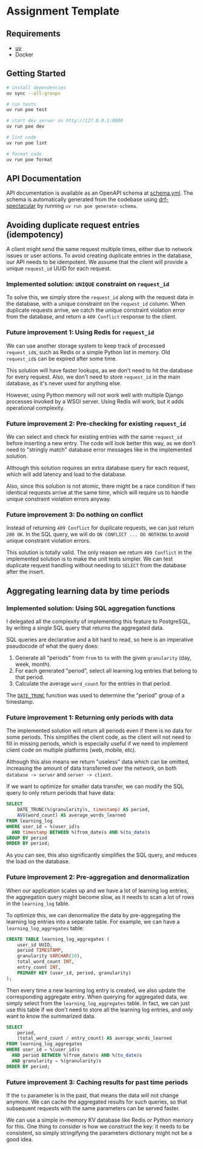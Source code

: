 # Assignment Template

## Requirements
- [uv](https://github.com/astral-sh/uv)
- Docker

## Getting Started

```sh
# install dependencies
uv sync --all-groups

# run tests
uv run poe test

# start dev server on http://127.0.0.1:8000
uv run poe dev

# lint code
uv run poe lint

# format code
uv run poe format
```

## API Documentation

API documentation is available as an OpenAPI schema at [schema.yml](./schema.yml).
The schema is automatically generated from the codebase using [drf-spectacular](https://github.com/tfranzel/drf-spectacular)
by running `uv run poe generate-schema`.

## Avoiding duplicate request entries (idempotency)

A client might send the same request multiple times, either due to network issues or user actions.
To avoid creating duplicate entries in the database, our API needs to be idempotent.
We assume that the client will provide a unique `request_id` UUID for each request.

### Implemented solution: `UNIQUE` constraint on `request_id`

To solve this, we simply store the `request_id` along with the request data in the database,
with a unique constraint on the `request_id` column. When duplicate requests arrive, 
we catch the unique constraint violation error from the database,
and return a `409 Conflict` response to the client.

### Future improvement 1: Using Redis for `request_id`

We can use another storage system to keep track of processed `request_id`s, such as Redis or a simple Python 
list in memory. Old `request_id`s can be expired after some time.

This solution will have faster lookups, as we don't need to hit the database for every request.
Also, we don't need to store `request_id` in the main database, as it's never used for anything else.

However, using Python memory will not work well with multiple Django processes invoked by a WSGI server.
Using Redis will work, but it adds operational complexity.

### Future improvement 2: Pre-checking for existing `request_id`

We can select and check for existing entries with the same `request_id` before inserting a new entry.
The code will look better this way, as we don't need to "stringly match" database error messages like in the implemented solution.

Although this solution requires an extra database query for each request,
which will add latency and load to the database.

Also, since this solution is not atomic,
there might be a race condition if two identical requests arrive at the same time,
which will require us to handle unique constraint violation errors anyway.

### Future improvement 3: Do nothing on conflict

Instead of returning `409 Conflict` for duplicate requests, we can just return `200 OK`.
In the SQL query, we will do `ON CONFLICT ... DO NOTHING` to avoid unique constraint violation errors.

This solution is totally valid. 
The only reason we return `409 Conflict` in the implemented solution is to make the unit tests simpler. 
We can test duplicate request handling without needing to `SELECT` from the database after the insert.

## Aggregating learning data by time periods

### Implemented solution: Using SQL aggregation functions

I delegated all the complexity of implementing this feature to PostgreSQL,
by writing a single SQL query that returns the aggregated data.

SQL queries are declarative and a bit hard to read, so here is an imperative pseudocode of what the query does:
1. Generate all "periods" from `from` to `to` with the given `granularity` (day, week, month).
2. For each generated "period", select all learning log entries that belong to that period.
3. Calculate the average `word_count` for the entries in that period.

The [`DATE_TRUNC`](https://www.postgresql.org/docs/current/functions-srf.html#FUNCTIONS-SRF)
function was used to determine the "period" group of a timestamp.

### Future improvement 1: Returning only periods with data

The implemented solution will return all periods even if there is no data for some periods.
This simplifies the client code, as the client will not need to fill in missing periods,
which is especially useful if we need to implement client code on multiple platforms (web, mobile, etc).

Although this also means we return "useless" data which can be omitted, 
increasing the amount of data transferred over the network, on both `database -> server` and `server -> client`.

If we want to optimize for smaller data transfer, we can modify the SQL query to only return periods that have data:

```sql
SELECT
    DATE_TRUNC(%(granularity)s, timestamp) AS period,
    AVG(word_count) AS average_words_learned
FROM learning_log
WHERE user_id = %(user_id)s 
  AND timestamp BETWEEN %(from_date)s AND %(to_date)s
GROUP BY period
ORDER BY period;
```

As you can see, this also significantly simplifies the SQL query, and reduces the load on the database.

### Future improvement 2: Pre-aggregation and denormalization

When our application scales up and we have a lot of learning log entries,
the aggregation query might become slow, as it needs to scan a lot of rows in the `learning_log` table.

To optimize this, we can denormalize the data by pre-aggregating the learning log entries into a separate table.
For example, we can have a `learning_log_aggregates` table:

```sql
CREATE TABLE learning_log_aggregates (
    user_id UUID,
    period TIMESTAMP,
    granularity VARCHAR(10),
    total_word_count INT,
    entry_count INT,
    PRIMARY KEY (user_id, period, granularity)
);
```

Then every time a new learning log entry is created, we also update the corresponding aggregate entry.
When querying for aggregated data, we simply select from the `learning_log_aggregates` table.
In fact, we can just use this table if we don't need to store all the learning log entries,
and only want to know the summarized data.

```sql
SELECT
    period,
    (total_word_count / entry_count) AS average_words_learned
FROM learning_log_aggregates
WHERE user_id = %(user_id)s 
  AND period BETWEEN %(from_date)s AND %(to_date)s
  AND granularity = %(granularity)s
ORDER BY period;
```

### Future improvement 3: Caching results for past time periods

If the `to` parameter is in the past, that means the data will not change anymore.
We can cache the aggregated results for such queries, so that subsequent requests with the same parameters can be served faster.

We can use a simple in-memory KV database like Redis or Python memory for this.
One thing to consider is how we construct the key: it needs to be consistent,
so simply stringifying the parameters dictionary might not be a good idea.
